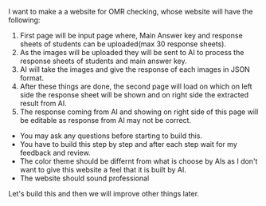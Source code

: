 I want to make a a website for OMR checking, whose website will have the following:
1. First page will be input page where, Main Answer key and response sheets of students can be uploaded(max 30 response sheets).
2. As the images will be uploaded they will be sent to AI to process the response sheets of students and main answer key. 
3. AI will take the images and give the response of each images in JSON format.
4. After these things are done, the second page will load on which on left side the response sheet will be shown and on right side the extracted result from AI.
5. The response coming from AI and showing on right side of this page will be editable as response from AI may not be correct. 


- You may ask any questions before starting to build this.
- You have to build this step by step and after each step wait for my feedback and review.
- The color theme should be differnt from what is choose by AIs as I don't want to give this website a feel that it is built by AI.
- The website should sound professional 

Let's build this and then we will improve other things later. 
